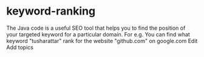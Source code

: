 # keyword-ranking
The Java code is a useful SEO tool that helps you to find the position of your targeted keyword for a particular domain. For e.g. You can find what keyword "tusharattar" rank for the website "github.com" on google.com Edit
Add topics
